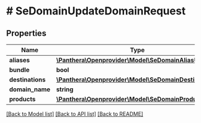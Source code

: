 # # SeDomainUpdateDomainRequest

## Properties

Name | Type | Description | Notes
------------ | ------------- | ------------- | -------------
**aliases** | [**\Panthera\Openprovider\Model\SeDomainAliasUpdates**](SeDomainAliasUpdates.md) |  | [optional]
**bundle** | **bool** |  | [optional]
**destinations** | [**\Panthera\Openprovider\Model\SeDomainDestination[]**](SeDomainDestination.md) |  | [optional]
**domain_name** | **string** |  | [optional]
**products** | [**\Panthera\Openprovider\Model\SeDomainProducts**](SeDomainProducts.md) |  | [optional]

[[Back to Model list]](../../README.md#models) [[Back to API list]](../../README.md#endpoints) [[Back to README]](../../README.md)

